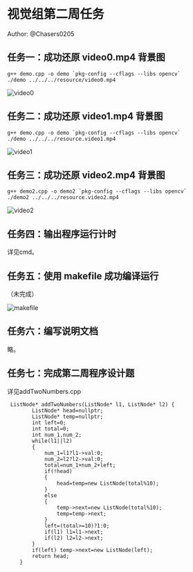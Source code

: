 # 视觉组第二周任务

Author: @Chasers0205



## 任务一：成功还原 video0.mp4 背景图

```
g++ demo.cpp -o demo `pkg-config --cflags --libs opencv`
./demo ../../../resource/video0.mp4
```

![video0](D:\Chasers_Tutorial_2022\Tutorial_2022\workspaces\Week_2\video0.jpg)

## 任务二：成功还原 video1.mp4 背景图

```
g++ demo.cpp -o demo `pkg-config --cflags --libs opencv`
./demo ../../../resource.video1.mp4
```

![video1](D:\Chasers_Tutorial_2022\Tutorial_2022\workspaces\Week_2\video1.jpg)

## 任务三：成功还原 video2.mp4 背景图

```
g++ demo2.cpp -o demo2 `pkg-config --cflags --libs opencv`
./demo2 ../../../resource.video2.mp4
```

![video2](D:\Chasers_Tutorial_2022\Tutorial_2022\workspaces\Week_2\video2.jpg)

## 任务四：输出程序运行计时

详见cmd。

## 任务五：使用 makefile 成功编译运行

（未完成）

![makefile](D:\Chasers_Tutorial_2022\Tutorial_2022\workspaces\Week_2\makefile.jpg)

## 任务六：编写说明文档

略。

## 任务七：完成第二周程序设计题

详见addTwoNumbers.cpp

```
 ListNode* addTwoNumbers(ListNode* l1, ListNode* l2) {
        ListNode* head=nullptr;
        ListNode* temp=nullptr;
        int left=0;
        int total=0;
        int num_1,num_2;
        while(l1||l2)
        {
            num_1=l1?l1->val:0;
            num_2=l2?l2->val:0;
            total=num_1+num_2+left;
            if(!head)
            {
                head=temp=new ListNode(total%10);
            }
            else
            {
                temp->next=new ListNode(total%10);
                temp=temp->next;
            }
            left=(total>=10)?1:0;
            if(l1) l1=l1->next;
            if(l2) l2=l2->next;
        }
        if(left) temp->next=new ListNode(left);
        return head;
    }
```

